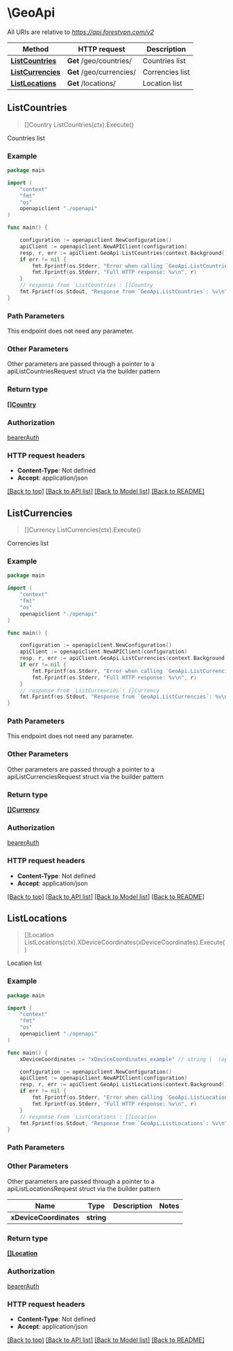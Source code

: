 # \GeoApi

All URIs are relative to *https://api.forestvpn.com/v2*

Method | HTTP request | Description
------------- | ------------- | -------------
[**ListCountries**](GeoApi.md#ListCountries) | **Get** /geo/countries/ | Countries list
[**ListCurrencies**](GeoApi.md#ListCurrencies) | **Get** /geo/currencies/ | Correncies list
[**ListLocations**](GeoApi.md#ListLocations) | **Get** /locations/ | Location list



## ListCountries

> []Country ListCountries(ctx).Execute()

Countries list

### Example

```go
package main

import (
    "context"
    "fmt"
    "os"
    openapiclient "./openapi"
)

func main() {

    configuration := openapiclient.NewConfiguration()
    apiClient := openapiclient.NewAPIClient(configuration)
    resp, r, err := apiClient.GeoApi.ListCountries(context.Background()).Execute()
    if err != nil {
        fmt.Fprintf(os.Stderr, "Error when calling `GeoApi.ListCountries``: %v\n", err)
        fmt.Fprintf(os.Stderr, "Full HTTP response: %v\n", r)
    }
    // response from `ListCountries`: []Country
    fmt.Fprintf(os.Stdout, "Response from `GeoApi.ListCountries`: %v\n", resp)
}
```

### Path Parameters

This endpoint does not need any parameter.

### Other Parameters

Other parameters are passed through a pointer to a apiListCountriesRequest struct via the builder pattern


### Return type

[**[]Country**](Country.md)

### Authorization

[bearerAuth](../README.md#bearerAuth)

### HTTP request headers

- **Content-Type**: Not defined
- **Accept**: application/json

[[Back to top]](#) [[Back to API list]](../README.md#documentation-for-api-endpoints)
[[Back to Model list]](../README.md#documentation-for-models)
[[Back to README]](../README.md)


## ListCurrencies

> []Currency ListCurrencies(ctx).Execute()

Correncies list

### Example

```go
package main

import (
    "context"
    "fmt"
    "os"
    openapiclient "./openapi"
)

func main() {

    configuration := openapiclient.NewConfiguration()
    apiClient := openapiclient.NewAPIClient(configuration)
    resp, r, err := apiClient.GeoApi.ListCurrencies(context.Background()).Execute()
    if err != nil {
        fmt.Fprintf(os.Stderr, "Error when calling `GeoApi.ListCurrencies``: %v\n", err)
        fmt.Fprintf(os.Stderr, "Full HTTP response: %v\n", r)
    }
    // response from `ListCurrencies`: []Currency
    fmt.Fprintf(os.Stdout, "Response from `GeoApi.ListCurrencies`: %v\n", resp)
}
```

### Path Parameters

This endpoint does not need any parameter.

### Other Parameters

Other parameters are passed through a pointer to a apiListCurrenciesRequest struct via the builder pattern


### Return type

[**[]Currency**](Currency.md)

### Authorization

[bearerAuth](../README.md#bearerAuth)

### HTTP request headers

- **Content-Type**: Not defined
- **Accept**: application/json

[[Back to top]](#) [[Back to API list]](../README.md#documentation-for-api-endpoints)
[[Back to Model list]](../README.md#documentation-for-models)
[[Back to README]](../README.md)


## ListLocations

> []Location ListLocations(ctx).XDeviceCoordinates(xDeviceCoordinates).Execute()

Location list

### Example

```go
package main

import (
    "context"
    "fmt"
    "os"
    openapiclient "./openapi"
)

func main() {
    xDeviceCoordinates := "xDeviceCoordinates_example" // string |  (optional)

    configuration := openapiclient.NewConfiguration()
    apiClient := openapiclient.NewAPIClient(configuration)
    resp, r, err := apiClient.GeoApi.ListLocations(context.Background()).XDeviceCoordinates(xDeviceCoordinates).Execute()
    if err != nil {
        fmt.Fprintf(os.Stderr, "Error when calling `GeoApi.ListLocations``: %v\n", err)
        fmt.Fprintf(os.Stderr, "Full HTTP response: %v\n", r)
    }
    // response from `ListLocations`: []Location
    fmt.Fprintf(os.Stdout, "Response from `GeoApi.ListLocations`: %v\n", resp)
}
```

### Path Parameters



### Other Parameters

Other parameters are passed through a pointer to a apiListLocationsRequest struct via the builder pattern


Name | Type | Description  | Notes
------------- | ------------- | ------------- | -------------
 **xDeviceCoordinates** | **string** |  | 

### Return type

[**[]Location**](Location.md)

### Authorization

[bearerAuth](../README.md#bearerAuth)

### HTTP request headers

- **Content-Type**: Not defined
- **Accept**: application/json

[[Back to top]](#) [[Back to API list]](../README.md#documentation-for-api-endpoints)
[[Back to Model list]](../README.md#documentation-for-models)
[[Back to README]](../README.md)

